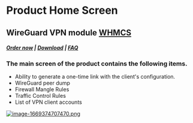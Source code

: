 # Product Home Screen

## WireGuard VPN module **[WHMCS](https://puqcloud.com/link.php?id=77)** 

#####  [Order now](https://puqcloud.com/index.php?rp=/store/whmcs-module-wireguard-vpn) | [Download](https://download.puqcloud.com/WHMCS/servers/PUQ_WHMCS-WireGuard-VPN/) | [FAQ](https://faq.puqcloud.com/)

### The main screen of the product contains the following items.

- Ability to generate a one-time link with the client's configuration.
- WireGuard peer dump
- Firewall Mangle Rules
- Traffic Control Rules
- List of VPN client accounts

[![image-1669374707470.png](https://doc.puq.info/uploads/images/gallery/2022-11/scaled-1680-/image-1669374707470.png)](https://doc.puq.info/uploads/images/gallery/2022-11/image-1669374707470.png)
